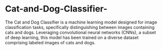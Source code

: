 # Cat-and-Dog-Classifier-
 The Cat and Dog Classifier is a machine learning model designed for image classification tasks, specifically distinguishing between images containing cats and dogs. Leveraging convolutional neural networks (CNNs), a subset of deep learning, this model has been trained on a diverse dataset comprising labeled images of cats and dogs.
